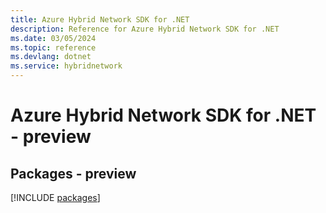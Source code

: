 ```yaml
---
title: Azure Hybrid Network SDK for .NET
description: Reference for Azure Hybrid Network SDK for .NET
ms.date: 03/05/2024
ms.topic: reference
ms.devlang: dotnet
ms.service: hybridnetwork
---
```

# Azure Hybrid Network SDK for .NET - preview
## Packages - preview
[!INCLUDE [packages](hybrid-network-index.md)]